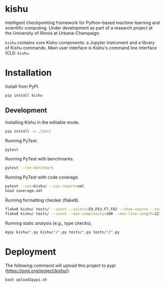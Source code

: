 # kishu

Intelligent checkpointing framework for Python-based machine learning and scientific computing.
Under development as part of a research project at the University of Illinois at Urbana-Champaign.

`kishu` contains core Kishu components: a Jupyter instrument and a library of Kishu commands. Main user interface is Kishu's command line interface (CLI): `kishu`.


# Installation

Install from PyPI.
```
pip install kishu
```

## Development

Installing Kishu in the editable mode.

```bash
pip install -e .[dev]
```

Running PyTest.
```bash
pytest
```

Running PyTest with benchmarks.
```bash
pytest --run-benchmark
```

Running PyTest with code coverage.
```bash
pytest --cov=kishu/ --cov-report=xml
head coverage.xml
```

Running formatting checker (flake8).
```bash
flake8 kishu/ tests/ --count --select=E9,F63,F7,F82 --show-source --statistics
flake8 kishu/ tests/ --count --max-complexity=100 --max-line-length=127 --statistics
```

Running static analysis (e.g., type checks).
```bash
mypy kishu/*.py kishu/*/*.py tests/*.py tests/*/*.py
```

# Deployment

The following command will upload this project to pypi (https://pypi.org/project/kishu/).

```
bash upload2pypi.sh
```
